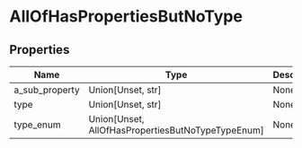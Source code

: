 # AllOfHasPropertiesButNoType


## Properties
Name | Type | Description
------------ | ------------- | -------------
a_sub_property | Union[Unset, str] | None
type | Union[Unset, str] | None
type_enum | Union[Unset, AllOfHasPropertiesButNoTypeTypeEnum] | None

